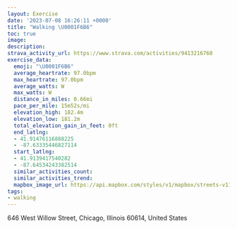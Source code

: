 ```yaml
---
layout: Exercise
date: '2023-07-08 16:26:11 +0000'
title: "Walking \U0001F6B6"
toc: true
image:
description:
strava_activity_url: https://www.strava.com/activities/9413216760
exercise_data:
  emoji: "\U0001F6B6"
  average_heartrate: 97.0bpm
  max_heartrate: 97.0bpm
  average_watts: W
  max_watts: W
  distance_in_miles: 0.66mi
  pace_per_mile: 15m52s/mi
  elevation_high: 182.4m
  elevation_low: 181.2m
  total_elevation_gain_in_feet: 0ft
  end_latlng:
  - 41.91476116888225
  - -87.63335446827114
  start_latlng:
  - 41.9139417540282
  - -87.64534243382514
  similar_activities_count:
  similar_activities_trend:
  mapbox_image_url: https://api.mapbox.com/styles/v1/mapbox/streets-v11/static/path-5+787af2-1.0(siy~Fzz%7CuOSIq%40ASCKKEUAu%40EsPEeACwCEc%40Kk%40Cg%40CmL),pin-s-s+e5b22e(-87.6435,41.91402),pin-s-f+89ae00(-87.63629999999998,41.914780000000015)/auto/800x800?access_token=pk.eyJ1Ijoiam9zaGJlY2ttYW4iLCJhIjoiY205eWR2aDd1MWZ6djJrbXc4a3M0bWZleiJ9.XiG9OWkNcZk2QzjJbxLB4A
tags:
- walking
---
```




646 West Willow Street, Chicago, Illinois 60614, United States
